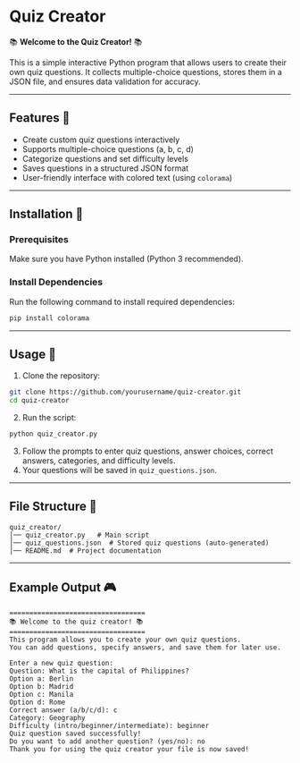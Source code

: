 # Quiz Creator

📚 **Welcome to the Quiz Creator!** 📚

This is a simple interactive Python program that allows users to create their own quiz questions. It collects multiple-choice questions, stores them in a JSON file, and ensures data validation for accuracy.

---

## Features 🚀
- Create custom quiz questions interactively
- Supports multiple-choice questions (a, b, c, d)
- Categorize questions and set difficulty levels
- Saves questions in a structured JSON format
- User-friendly interface with colored text (using `colorama`)

---

## Installation 🔧
### Prerequisites
Make sure you have Python installed (Python 3 recommended).

### Install Dependencies
Run the following command to install required dependencies:
```bash
pip install colorama
```

---

## Usage 📝
1. Clone the repository:
```bash
git clone https://github.com/yourusername/quiz-creator.git
cd quiz-creator
```
2. Run the script:
```bash
python quiz_creator.py
```
3. Follow the prompts to enter quiz questions, answer choices, correct answers, categories, and difficulty levels.
4. Your questions will be saved in `quiz_questions.json`.

---

## File Structure 📂
```
quiz_creator/
│── quiz_creator.py   # Main script
│── quiz_questions.json  # Stored quiz questions (auto-generated)
│── README.md  # Project documentation
```

---

## Example Output 🎮
```
==================================
📚 Welcome to the quiz creator! 📚
==================================
This program allows you to create your own quiz questions.
You can add questions, specify answers, and save them for later use.

Enter a new quiz question:
Question: What is the capital of Philippines?
Option a: Berlin
Option b: Madrid
Option c: Manila
Option d: Rome
Correct answer (a/b/c/d): c
Category: Geography
Difficulty (intro/beginner/intermediate): beginner
Quiz question saved successfully!
Do you want to add another question? (yes/no): no
Thank you for using the quiz creator your file is now saved!
```

